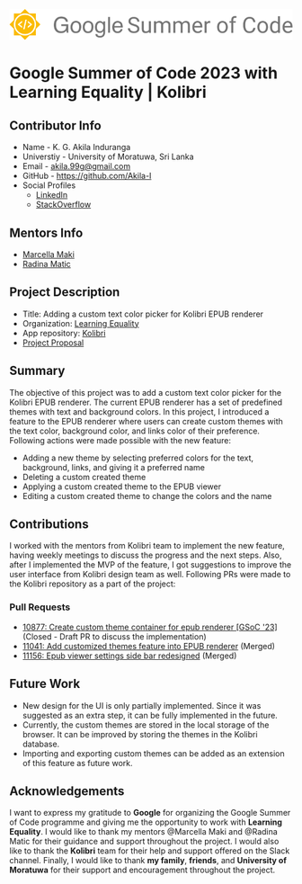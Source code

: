 <p align="center">
  <img src="./gsoc-logo.png" alt="gsoc-logo.png"/>
</p>

# Google Summer of Code 2023 with Learning Equality | Kolibri

## Contributor Info
* Name - K. G. Akila Induranga
* Universtiy - University of Moratuwa, Sri Lanka
* Email - akila.99g@gmail.com
* GitHub - https://github.com/Akila-I
* Social Profiles
  - [LinkedIn](https://www.linkedin.com/in/akila-i/)
  - [StackOverflow](https://stackoverflow.com/users/16899162/akila-gamage)

## Mentors Info

* [Marcella Maki](mailto:marcella@learningequality.org)
* [Radina Matic](mailto:radina@learningequality.org)

## Project Description

- Title: Adding a custom text color picker for Kolibri EPUB renderer
- Organization: [Learning Equality](https://learningequality.org/)
- App repository: [Kolibri](https://github.com/learningequality/kolibri)
- [Project Proposal](./gsoc-project-proposal.pdf)

## Summary
The objective of this project was to add a custom text color picker for the Kolibri EPUB renderer. The current EPUB renderer has a set of predefined themes with text and background colors. In this project, I introduced a feature to the EPUB renderer where users can create custom themes with the text color, background color, and links color of their preference. Following actions were made possible with the new feature:

- Adding a new theme by selecting preferred colors for the text, background, links, and giving it a preferred name
- Deleting a custom created theme
- Applying a custom created theme to the EPUB viewer
- Editing a custom created theme to change the colors and the name

## Contributions
I worked with the mentors from Kolibri team to implement the new feature, having weekly meetings to discuss the progress and the next steps. Also, after I implemented the MVP of the feature, I got suggestions to improve the user interface from Kolibri design team as well. Following PRs were made to the Kolibri repository as a part of the project:

### Pull Requests
- [10877: Create custom theme container for epub renderer [GSoC '23]](https://github.com/learningequality/kolibri/pull/10877) (Closed - Draft PR to discuss the implementation)
- [11041: Add customized themes feature into EPUB renderer](https://github.com/learningequality/kolibri/pull/11041) (Merged)
- [11156: Epub viewer settings side bar redesigned](https://github.com/learningequality/kolibri/pull/11156) (Merged)

## Future Work
- New design for the UI is only partially implemented. Since it was suggested as an extra step, it can be fully implemented in the future.
- Currently, the custom themes are stored in the local storage of the browser. It can be improved by storing the themes in the Kolibri database.
- Importing and exporting custom themes can be added as an extension of this feature as future work.

## Acknowledgements
I want to express my gratitude to **Google** for organizing the Google Summer of Code programme and giving me the opportunity to work with **Learning Equality**. I would like to thank my mentors @Marcella Maki and @Radina Matic for their guidance and support throughout the project. I would also like to thank the **Kolibri** team for their help and support offered on the Slack channel. Finally, I would like to thank **my family**, **friends**, and **University of Moratuwa** for their support and encouragement throughout the project.
